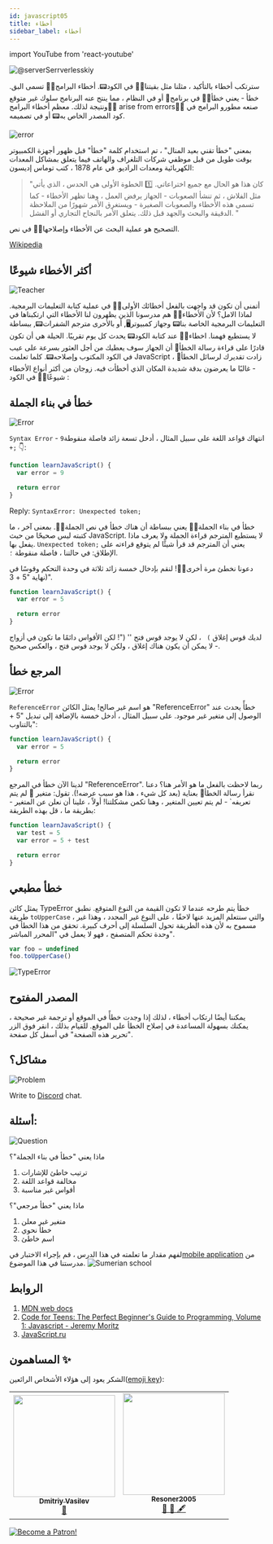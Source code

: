 ```yaml
---
id: javascript05
title: أخطاء
sidebar_label: أخطاء
---
```


import YouTube from 'react-youtube'

![@serverSerrverlesskiy](/img/javascript/headers/05.jpg)

سترتكب أخطاء بالتأكيد ، مثلنا مثل بقيتنا🙅‍♂️ في الكود📟. أخطاء البرامج🙅‍♂️ تسمى البق. خطأ - يعني خطأ🙅‍♂️ في برنامج💾 أو في النظام ، مما ينتج عنه البرنامج سلوك غير متوقع ونتيجة لذلك. معظم أخطاء البرامج🙅‍♂️ arise from errors🙅‍♂️ صنعه مطورو البرامج في كود المصدر الخاص به📟 أو في تصميمه.

![error](https://media.giphy.com/media/1VT3UNeWdijUSMpRL4/giphy.gif)

بمعنى "خطأ تقني بعيد المنال" ، تم استخدام كلمة "خطأ" قبل ظهور أجهزة الكمبيوتر بوقت طويل من قبل موظفي شركات التلغراف والهاتف فيما يتعلق بمشاكل المعدات الكهربائية ومعدات الراديو. في عام 1878 ، كتب توماس إديسون:

> "كان هذا هو الحال مع جميع اختراعاتي. 1️⃣ الخطوة الأولى هي الحدس ، الذي يأتي مثل الفلاش ، ثم تنشأ الصعوبات - الجهاز يرفض العمل ، وهنا تظهر الأخطاء - كما تسمى هذه الأخطاء والصعوبات الصغيرة - ويستغرق الأمر شهورًا من الملاحظة الدقيقة والبحث والجهد قبل ذلك. يتعلق الأمر بالنجاح التجاري أو الفشل. "

التصحيح هو عملية البحث عن الأخطاء وإصلاحها🙅‍♂️ في نص.

[Wikipedia](https://ru.wikipedia.org/wiki/Программная_ошибка🙅‍♂️)

<!-- ## Video

<YouTube videoId="xJtVop2fAxg" /> -->

## أكثر الأخطاء شيوعًا

![Teacher](https://media.giphy.com/media/27c3zdaY6eeIAwp7Qi/giphy.gif)

أتمنى أن تكون قد واجهت بالفعل أخطائك الأولى🙅‍♂️ في عملية كتابة التعليمات البرمجية. لماذا الامل؟ لأن الأخطاء🙅‍♂️ هم مدرسونا الذين يظهرون لنا الأخطاء التي ارتكبناها في التعليمات البرمجية الخاصة بنا📟 وجهاز كمبيوتر🖥️, أو بالأحرى مترجم الشفرات📟, ببساطة لا يستطيع فهمنا. اخطاء🙅‍♂️ عند كتابة الكود📟 يحدث كل يوم تقريبًا. الحيلة هي أن تكون قادرًا على قراءة رسالة الخطأ💬 أن الجهاز سوف يعطيك من أجل العثور بسرعة على عيب في الكود المكتوب وإصلاحه📟. كلما تعلمت JavaScript ، زادت تقديرك لرسائل الخطأ💬 - غالبًا ما يعرضون بدقة شديدة المكان الذي أخطأت فيه.
زوجان من أكثر أنواع الأخطاء شيوعًا🙅‍♂️ في الكود :

## خطأ في بناء الجملة

![Error](https://media.giphy.com/media/TqiwHbFBaZ4ti/giphy.gif)

`Syntax Error` - انتهاك قواعد اللغة  على سبيل المثال ، أدخل تسعة زائد فاصلة منقوطة`9 +;` 👇:

```jsx live
function learnJavaScript() {
  var error = 9

  return error
}
```

Reply: `SyntaxError: Unexpected token;`

خطأ في بناء الجملة🙅‍♂️ يعني ببساطة أن هناك خطأ في نص الجملة🙅‍♂️. بمعنى آخر ، ما كتبته ليس صحيحًا من حيث JavaScript. لا يستطيع المترجم قراءة الجملة ولا يعرف ماذا يفعل بها. `Unexpected token;` يعني أن المترجم قد قرأ شيئًا لم يتوقع قراءته على الإطلاق: في حالتنا ، فاصلة منقوطة `؛`.

دعونا نخطئ مرة أخرى🙅‍♂️!
لنقم بإدخال خمسة زائد ثلاثة في وحدة التحكم وقوسًا في نهاية "5 + 3)".

```jsx live
function learnJavaScript() {
  var error = 5

  return error
}
```

لديك قوس إغلاق ``) `` ، لكن لا يوجد قوس فتح '' ("! لكن الأقواس دائمًا ما تكون في أزواج - لا يمكن أن يكون هناك إغلاق ، ولكن لا يوجد قوس فتح ، والعكس صحيح.
## المرجع خطأ

![Error](https://media.giphy.com/media/8L0Pky6C83SzkzU55a/giphy.gif)

`ReferenceError` هو اسم غير صالح! يمثل الكائن "ReferenceError" خطأً يحدث عند الوصول إلى متغير غير موجود. على سبيل المثال ، أدخل خمسة بالإضافة إلى تبديل "5 + بالتناوب":
```jsx live
function learnJavaScript() {
  var error = 5

  return error
}
```

لدينا الآن خطأ في المرجع "ReferenceError". ربما لاحظت بالفعل ما هو الأمر هنا؟ دعنا نقرأ رسالة الخطأ💬 بعناية (بعد كل شيء ، هذا هو سبب عرضه!). تقول: متغير 🔔 لم يتم تعريفه` - لم يتم تعيين المتغير ، وهنا تكمن مشكلتنا! أولاً ، علينا أن نعلن عن المتغير - بطريقة ما ، قل بهذه الطريقة:
```jsx live
function learnJavaScript() {
  var test = 5
  var error = 5 + test

  return error
}
```

## خطأ مطبعي

يمثل كائن TypeError خطأ يتم طرحه عندما لا تكون القيمة من النوع المتوقع. نطبق طريقة `toUpperCase` ، والتي سنتعلم المزيد عنها لاحقًا ، على النوع غير المحدد ، وهذا غير مسموح به لأن هذه الطريقة تحول السلسلة إلى أحرف كبيرة. تحقق من هذا الخطأ في وحدة تحكم المتصفح ، فهو لا يعمل في "المحرر المباشر".
```javascript
var foo = undefined
foo.toUpperCase()
```

![TypeError](/img/javascript/25.jpg)

## المصدر المفتوح

يمكننا أيضًا ارتكاب أخطاء ، لذلك إذا وجدت خطأً في الموقع أو ترجمة غير صحيحة ، يمكنك بسهولة المساعدة في إصلاح الخطأ على الموقع. للقيام بذلك ، انقر فوق الزر "تحرير هذه الصفحة" في أسفل كل صفحة.
## مشاكل؟

![Problem](https://media.giphy.com/media/xTiTnGeUsWOEwsGoG4/giphy.gif)

Write to [Discord](https://discord.gg/6GDAfXn) chat.

## أسئلة:

![Question](https://media.giphy.com/media/l0HlRnAWXxn0MhKLK/giphy.gif)

ماذا يعني "خطأ في بناء الجملة"؟

1. ترتيب خاطئ للإشارات
2. مخالفة قواعد اللغة
3. أقواس غير مناسبة

ماذا يعني "خطأ مرجعي"؟
1. متغير غير معلن
2. خطأ نحوي
3. اسم خاطئ

لفهم مقدار ما تعلمته في هذا الدرس ، قم بإجراء الاختبار في[mobile application](http://onelink.to/njhc95) من مدرستنا في هذا الموضوع.
![Sumerian school](/img/app.jpg)

## الروابط

1. [MDN web docs](https://developer.mozilla.org/ru/docs/Web/JavaScript/Data_structures)
2. [Code for Teens: The Perfect Beginner's Guide to Programming, Volume 1: Javascript - Jeremy Moritz](https://www.amazon.com/Code-Teens-Beginners-Programming-Javascript-ebook/dp/B07FCTLVPC)
3. [JavaScript.ru](https://learn.javascript.ru/types)

## المساهمون ✨
الشكر يعود إلى هؤلاء الأشخاص الرائعين([emoji key](https://allcontributors.org/docs/en/emoji-key)):

<table>
  <tr>
    <td align="center"><a href="https://fullstackserverless.github.io/"><img src="https://avatars0.githubusercontent.com/u/6774813?v=4?s=200" width="200px;" alt=""/><br /><sub><b>Dmitriy Vasilev</b></sub></a><br /> <a href="https://github.com/gHashTag/react-native-village/commits?author=gHashTag" title="Documentation">📖</a></td>
    <td align="center"><a href="https://github.com/Resoner2005"><img src="https://avatars1.githubusercontent.com/u/75675814?v=4?s=200" width="200px;" alt=""/><br /><sub><b>Resoner2005</b></sub></a><br /><a href="https://github.com/gHashTag/react-native-village/issues?q=author%3AResoner2005" title="Bug reports">🐛 🎨 🖋</a></td>
  </tr>
  
</table>

[![Become a Patron!](/img/logo/patreon.jpg)](https://www.patreon.com/bePatron?u=31769291)
